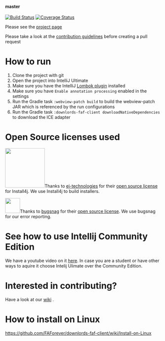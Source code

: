 #### master
[![Build Status](https://travis-ci.org/FAForever/downlords-faf-client.svg?branch=master)](https://travis-ci.org/FAForever/downlords-faf-client)
[![Coverage Status](https://coveralls.io/repos/FAForever/downlords-faf-client/badge.svg)](https://coveralls.io/r/FAForever/downlords-faf-client)

Please see the [project page](http://FAForever.github.io/downlords-faf-client/)

Please take a look at the [contribution guidelines](https://github.com/FAForever/java-guidelines/wiki/Contribution-Guidelines) before creating a pull request


# How to run

1. Clone the project with git
1. Open the project into IntelliJ Ultimate
1. Make sure you have the IntelliJ [Lombok plugin](https://plugins.jetbrains.com/idea/plugin/6317-lombok-plugin) installed
1. Make sure you have `Enable annotation processing` enabled in the settings
1. Run the Gradle task `:webview-patch build` to build the webview-patch JAR which is referenced by the run configurations
1. Run the Gradle task `:downlords-faf-client downloadNativeDependencies` to download the ICE adapter

# Open Source licenses used 
<img src="https://www.ej-technologies.com/images/product_banners/install4j_large.png" width="128">Thanks to [ej-technologies](https://www.ej-technologies.com) for their [open source license](https://www.ej-technologies.com/buy/install4j/openSource) for Install4j. We use Install4j to build installers.

<img src="https://slack-files2.s3-us-west-2.amazonaws.com/avatars/2017-12-13/286651735269_a5ab3167acef52b0111e_512.png" width="48">Thanks to [bugsnag](https://www.bugsnag.com) for their [open source license](https://www.bugsnag.com/open-source/). We use bugsnag for our error reporting.

# See how to use Intellij Community Edition

We have a youtube video on it [here](https://youtu.be/8EwK16kk0BE). In case you are a student or have other ways to aquire it choose Intelij Ulimate over the Community Edition.

# Interested in contributing?

Have a look at our [wiki](https://github.com/FAForever/downlords-faf-client/wiki) .

# How to install on Linux
https://github.com/FAForever/downlords-faf-client/wiki/Install-on-Linux
